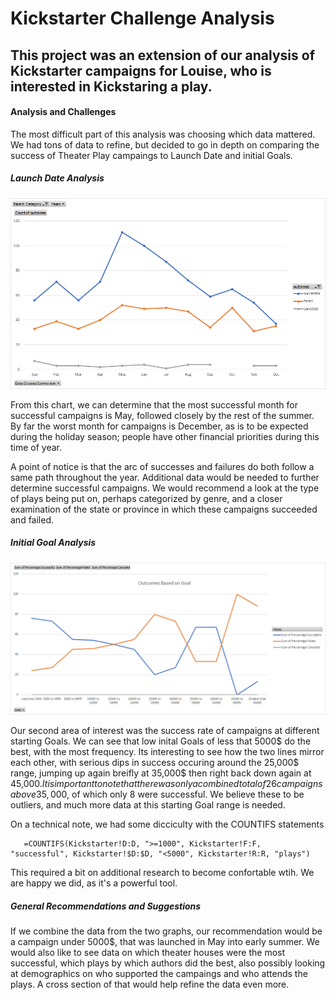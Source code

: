 # **Kickstarter Challenge Analysis**

## This project was an extension of our analysis of Kickstarter campaigns for Louise, who is interested in Kickstaring a play.

#### Analysis and Challenges
The most difficult part of this analysis was choosing which data mattered. We had tons of data to refine, but decided to go in depth on comparing the success of Theater Play campaings to Launch Date and initial Goals. 

##### Launch Date Analysis
![](https://github.com/Mikeblanchard/Kickstarter_Analysis/blob/main/Theater_Outcomes_Vs_Launch.png)

From this chart, we can determine that the most successful month for successful campaigns is May, followed closely by the rest of the summer. By far the worst month for campaigns  is December, as is to be expected during the holiday season; people have other financial priorities during this time of year.

A point of notice is that the arc of successes and failures do both follow a same path throughout the year. Additional data would be needed to further determine successful campaigns. We would recommend a look at the type of plays being put on, perhaps categorized by genre, and a closer examination of the state or province in which these campaigns succeeded and failed. 

##### Initial Goal Analysis
![](https://github.com/Mikeblanchard/Kickstarter_Analysis/blob/main/Outcomes_Vs_Goals.png)

Our second area of interest was the success rate of campaigns at different starting Goals. We can see that low inital Goals of less that 5000$ do the best, with the most frequency. Its interesting to see how the two lines mirror each other, with serious dips in success occuring around the 25,000$ range, jumping up again breifly at 35,000$ then right back down again at 45,000$. It is important to note that there was only a combined total of 26 campaigns above 35,000$, of which only 8 were successful. We believe these to be outliers, and much more data at this starting Goal range is needed. 

On a technical note, we had some dicciculty with the COUNTIFS statements

       =COUNTIFS(Kickstarter!D:D, ">=1000", Kickstarter!F:F,  "successful", Kickstarter!$D:$D, "<5000", Kickstarter!R:R, "plays") 
      
This required a bit on additional research to become confortable wtih. We are happy we did, as it's a powerful tool.

##### General Recommendations and Suggestions
If we combine the data from the two graphs, our recommendation would be a campaign under 5000$, that was launched in May into early summer. We would also like to see data on which theater houses were the most successful, which plays by which authors did the best, also possibly looking at demographics on who supported the campaings and who attends the plays. A cross section of that would help refine the data even more.


